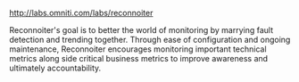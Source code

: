 http://labs.omniti.com/labs/reconnoiter

Reconnoiter's goal is to better the world of monitoring by marrying fault detection and trending together. Through ease of configuration and ongoing maintenance, Reconnoiter encourages monitoring important technical metrics along side critical business metrics to improve awareness and ultimately accountability.
